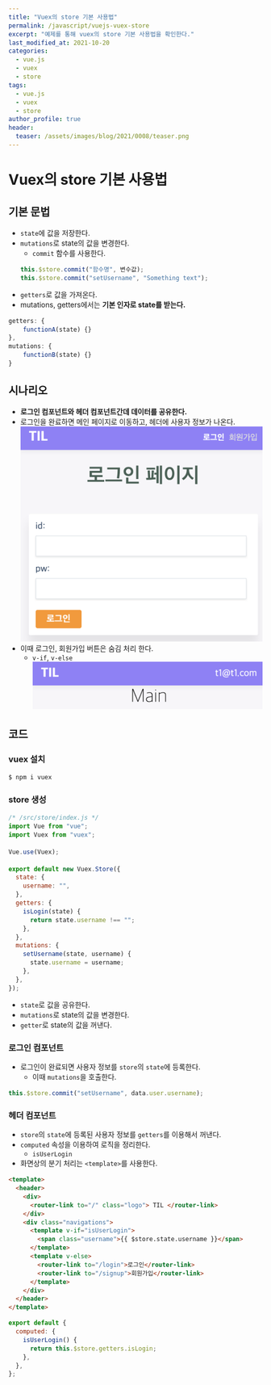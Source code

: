 ```yaml
---
title: "Vuex의 store 기본 사용법"
permalink: /javascript/vuejs-vuex-store
excerpt: "예제를 통해 vuex의 store 기본 사용법을 확인한다."
last_modified_at: 2021-10-20
categories:
  - vue.js
  - vuex
  - store
tags:
  - vue.js
  - vuex
  - store
author_profile: true
header:
  teaser: /assets/images/blog/2021/0008/teaser.png
---
```


# Vuex의 store 기본 사용법

## 기본 문법

- `state`에 값을 저장한다.
- `mutations`로 state의 값을 변경한다.
  - `commit` 함수를 사용한다.
  ```jsx
  this.$store.commit("함수명", 변수값);
  this.$store.commit("setUsername", "Something text");
  ```
- `getters`로 값을 가져온다.
- mutations, getters에서는 **기본 인자로 state를 받는다.**

```jsx
getters: {
	functionA(state) {}
},
mutations: {
	functionB(state) {}
}
```

## 시나리오

- **로그인 컴포넌트와 헤더 컴포넌트간데 데이터를 공유한다.**
- 로그인을 완료하면 메인 페이지로 이동하고, 헤더에 사용자 정보가 나온다.
  ![image01.png](/assets/images/blog/2021/0008/image01.png)
- 이때 로그인, 회원가입 버튼은 숨김 처리 한다.
  - `v-if`, `v-else`
    ![image01.png](/assets/images/blog/2021/0008/image02.png)

## 코드

### vuex 설치

```bash
$ npm i vuex
```

### store 생성

```jsx
/* /src/store/index.js */
import Vue from "vue";
import Vuex from "vuex";

Vue.use(Vuex);

export default new Vuex.Store({
  state: {
    username: "",
  },
  getters: {
    isLogin(state) {
      return state.username !== "";
    },
  },
  mutations: {
    setUsername(state, username) {
      state.username = username;
    },
  },
});
```

- `state`로 값을 공유한다.
- `mutations`로 state의 값을 변경한다.
- `getter`로 state의 값을 꺼낸다.

### 로그인 컴포넌트

- 로그인이 완료되면 사용자 정보를 `store`의 `state`에 등록한다.
  - 이때 `mutations`을 호출한다.

```jsx
this.$store.commit("setUsername", data.user.username);
```

### 헤더 컴포넌트

- `store`의 `state`에 등록된 사용자 정보를 `getters`를 이용해서 꺼낸다.
- `computed` 속성을 이용하여 로직을 정리한다.
  - `isUserLogin`
- 화면상의 분기 처리는 `<template>`를 사용한다.

```html
<template>
  <header>
    <div>
      <router-link to="/" class="logo"> TIL </router-link>
    </div>
    <div class="navigations">
      <template v-if="isUserLogin">
        <span class="username">{{ $store.state.username }}</span>
      </template>
      <template v-else>
        <router-link to="/login">로그인</router-link>
        <router-link to="/signup">회원가입</router-link>
      </template>
    </div>
  </header>
</template>
```

```jsx
export default {
  computed: {
    isUserLogin() {
      return this.$store.getters.isLogin;
    },
  },
};
```
